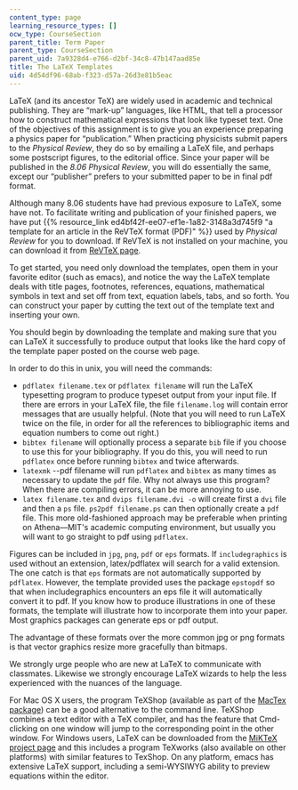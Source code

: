 ```yaml
---
content_type: page
learning_resource_types: []
ocw_type: CourseSection
parent_title: Term Paper
parent_type: CourseSection
parent_uid: 7a9328d4-e766-d2bf-34c8-47b147aad85e
title: The LaTeX Templates
uid: 4d54df96-68ab-f323-d57a-26d3e81b5eac
---
```


LaTeX (and its ancestor TeX) are widely used in academic and technical publishing. They are “mark-up” languages, like HTML, that tell a processor how to construct mathematical expressions that look like typeset text. One of the objectives of this assignment is to give you an experience preparing a physics paper for “publication.” When practicing physicists submit papers to the _Physical Review_, they do so by emailing a LaTeX file, and perhaps some postscript figures, to the editorial office. Since your paper will be published in the _8.06_ _Physical Review_, you will do essentially the same, except our “publisher” prefers to your submitted paper to be in final pdf format.

Although many 8.06 students have had previous exposure to LaTeX, some have not. To facilitate writing and publication of your finished papers, we have put {{% resource_link ed4bf42f-ee07-ef1e-1a82-3148a3d745f9 "a template for an article in the ReVTeX format (PDF)" %}} used by _Physical Review_ for you to download. If ReVTeX is not installed on your machine, you can download it from [ReVTeX page](https://journals.aps.org/revtex).

To get started, you need only download the templates, open them in your favorite editor (such as emacs), and notice the way the LaTeX template deals with title pages, footnotes, references, equations, mathematical symbols in text and set off from text, equation labels, tabs, and so forth. You can construct your paper by cutting the text out of the template text and inserting your own.

You should begin by downloading the template and making sure that you can LaTeX it successfully to produce output that looks like the hard copy of the template paper posted on the course web page.

In order to do this in unix, you will need the commands:

*   `pdflatex filename.tex` or `pdflatex filename` will run the LaTeX typesetting program to produce typeset output from your input file. If there are errors in your LaTeX file, the file `filename.log` will contain error messages that are usually helpful. (Note that you will need to run LaTeX twice on the file, in order for all the references to bibliographic items and equation numbers to come out right.)
*   `bibtex filename` will optionally process a separate `bib` file if you choose to use this for your bibliography. If you do this, you will need to run `pdflatex` once before running `bibtex` and twice afterwards.
*   `latexmk` \--pdf filename will run `pdflatex` and `bibtex` as many times as necessary to update the `pdf` file. Why not always use this program? When there are compiling errors, it can be more annoying to use.
*   `latex filename.tex` and `dvips filename.dvi -o` will create first a `dvi` file and then a `ps` file. `ps2pdf filename.ps` can then optionally create a `pdf` file. This more old-fashioned approach may be preferable when printing on Athena—MIT's academic computing environment, but usually you will want to go straight to pdf using `pdflatex`.

Figures can be included in `jpg`, `png`, `pdf` or `eps` formats. If `includegraphics` is used without an extension, latex/pdflatex will search for a valid extension. The one catch is that `eps` formats are not automatically supported by `pdflatex`. However, the template provided uses the package `epstopdf` so that when includegraphics encounters an eps file it will automatically convert it to pdf. If you know how to produce illustrations in one of these formats, the template will illustrate how to incorporate them into your paper. Most graphics packages can generate eps or pdf output.

The advantage of these formats over the more common jpg or png formats is that vector graphics resize more gracefully than bitmaps.

We strongly urge people who are new at LaTeX to communicate with classmates. Likewise we strongly encourage LaTeX wizards to help the less experienced with the nuances of the language.

For Mac OS X users, the program TeXShop (available as part of the [MacTex package](https://www.tug.org/mactex/)) can be a good alternative to the command line. TeXShop combines a text editor with a TeX compiler, and has the feature that Cmd-clicking on one window will jump to the corresponding point in the other window. For Windows users, LaTeX can be downloaded from the [MiKTeX project page](https://miktex.org/) and this includes a program TeXworks (also available on other platforms) with similar features to TexShop. On any platform, emacs has extensive LaTeX support, including a semi-WYSIWYG ability to preview equations within the editor.
